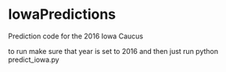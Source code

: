 # IowaPredictions
Prediction code for the 2016 Iowa Caucus

to run make sure that year is set to 2016 and then just run python predict_iowa.py
